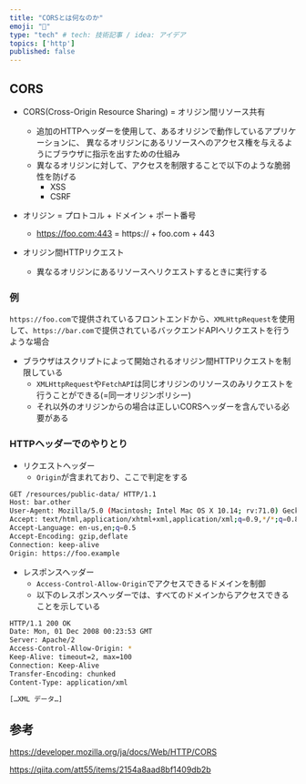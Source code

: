 ```yaml
---
title: "CORSとは何なのか"
emoji: "🥴"
type: "tech" # tech: 技術記事 / idea: アイデア
topics: ['http']
published: false
---
```


## CORS

- CORS(Cross-Origin Resource Sharing) = オリジン間リソース共有
  - 追加のHTTPヘッダーを使用して、あるオリジンで動作しているアプリケーションに、
異なるオリジンにあるリソースへのアクセス権を与えるようにブラウザに指示を出すための仕組み
  - 異なるオリジンに対して、アクセスを制限することで以下のような脆弱性を防げる
    - XSS
    - CSRF

- オリジン =  プロトコル + ドメイン + ポート番号
  - https://foo.com:443 = https:// + foo.com + 443

- オリジン間HTTPリクエスト
  - 異なるオリジンにあるリソースへリクエストするときに実行する

### 例

`https://foo.com`で提供されているフロントエンドから、`XMLHttpRequest`を使用して、`https://bar.com`で提供されているバックエンドAPIへリクエストを行うような場合

- ブラウザはスクリプトによって開始されるオリジン間HTTPリクエストを制限している
  - `XMLHttpRequest`や`FetchAPI`は同じオリジンのリソースのみリクエストを行うことができる(=同一オリジンポリシー)
  - それ以外のオリジンからの場合は正しいCORSヘッダーを含んでいる必要がある

### HTTPヘッダーでのやりとり

- リクエストヘッダー
  - `Origin`が含まれており、ここで判定をする

```sh
GET /resources/public-data/ HTTP/1.1
Host: bar.other
User-Agent: Mozilla/5.0 (Macintosh; Intel Mac OS X 10.14; rv:71.0) Gecko/20100101 Firefox/71.0
Accept: text/html,application/xhtml+xml,application/xml;q=0.9,*/*;q=0.8
Accept-Language: en-us,en;q=0.5
Accept-Encoding: gzip,deflate
Connection: keep-alive
Origin: https://foo.example
```

- レスポンスヘッダー
  - `Access-Control-Allow-Origin`でアクセスできるドメインを制御
  - 以下のレスポンスヘッダーでは、すべてのドメインからアクセスできることを示している

```sh
HTTP/1.1 200 OK
Date: Mon, 01 Dec 2008 00:23:53 GMT
Server: Apache/2
Access-Control-Allow-Origin: *
Keep-Alive: timeout=2, max=100
Connection: Keep-Alive
Transfer-Encoding: chunked
Content-Type: application/xml

[…XML データ…]
```

## 参考

https://developer.mozilla.org/ja/docs/Web/HTTP/CORS

https://qiita.com/att55/items/2154a8aad8bf1409db2b
